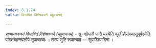 ```yaml
---
index: 8.1.74
sutra: विभाषितं विशेषवचने बहुवचनम्

---
```

_सामान्यवचनं विभाषितं विशेषवचने (बहुवचनम्)_ - सु=शोभनौ पादौ यस्येति बहुव्रीहौसंख्यासुपूर्वस्ये॑ति पादशब्दान्त्यलोपे सुपाच्छब्दः । तस्य सुटि रूपाण्याह — सुपादित्यादिना ।